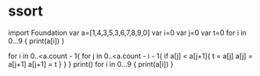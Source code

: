 # ssort
import Foundation
var a=[1,4,3,5,3,6,7,8,9,0]
var i=0
var j=0
var t=0
for i in 0...9
{
    print(a[i])
}

for i in 0..<a.count - 1{
    for j in 0..<a.count - i - 1{
        if a[j] < a[j+1]{
           t = a[j]
            a[j] = a[j+1]
            a[j+1] = t
        }
    }
}
print()
for i in 0...9
{
    print(a[i])
}
